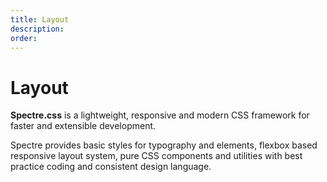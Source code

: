 ```yaml
---
title: Layout
description: 
order: 
---
```


# Layout

**Spectre.css** is a lightweight, responsive and modern CSS framework for faster and extensible development.

Spectre provides basic styles for typography and elements, flexbox based responsive layout system, pure CSS components and utilities with best practice coding and consistent design language.

<div class="docs-demo columns">
  <Card title="Responsive"
      desc="Responsive layout grid system and responsive visibility utilities"
      path="responsive.html" />
  <Card title="Flexbox grid"
      desc="Flexbox based responsive grid system with 12 columns"
      path="grid.html" />
  <Card title="Navbar"
      desc="Layout container that appears in the header of apps and websites"
      path="navbar.html" />
  <Card title="Hero"
      desc="Container for key featured content or information"
      path="hero.html" />
</div>
